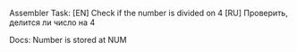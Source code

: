 Assembler Task: 
[EN] Check if the number is divided on 4
[RU] Проверить, делится ли число на 4

Docs:
Number is stored at NUM